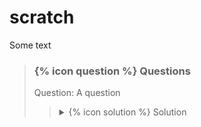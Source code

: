 # scratch

Some text

> ### {% icon question %} Questions
>
> Question: A question
>
> > <details markdown="1">
> > <summary>{% icon solution %} Solution
> > </summary>
> >
> > ### A Header
> > 1. Yes, add explanation here
> >
> > **TODO**: add image
> > </details>
